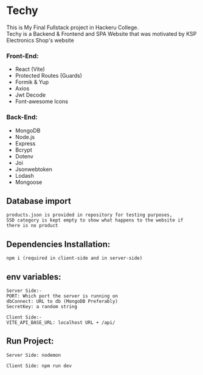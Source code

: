 # Techy

This is My Final Fullstack project in Hackeru College.  
Techy is a Backend & Frontend and SPA Website that was motivated by KSP Electronics Shop's website

### Front-End:

- React (Vite)
- Protected Routes (Guards)
- Formik & Yup
- Axios
- Jwt Decode
- Font-awesome Icons

### Back-End:

- MongoDB
- Node.js
- Express
- Bcrypt
- Dotenv
- Joi
- Jsonwebtoken
- Lodash
- Mongoose

## Database import
```
products.json is provided in repository for testing purposes,
SSD category is kept empty to show what happens to the website if there is no product
```

## Dependencies Installation:

```
npm i (required in client-side and in server-side)
```

## env variables:

```
Server Side:-
PORT: Which port the server is running on
dbConnect: URL to db (MongoDB Preferably)
SecretKey: a random string
```

```
Client Side:-
VITE_API_BASE_URL: localhost URL + /api/
```

## Run Project:

```
Server Side: nodemon
```

```
Client Side: npm run dev
```


